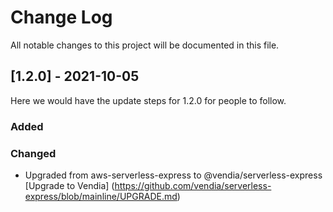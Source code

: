 # Change Log

All notable changes to this project will be documented in this file.

## [1.2.0] - 2021-10-05

Here we would have the update steps for 1.2.0 for people to follow.

### Added

### Changed

- Upgraded from aws-serverless-express to @vendia/serverless-express [Upgrade to Vendia] (https://github.com/vendia/serverless-express/blob/mainline/UPGRADE.md)
